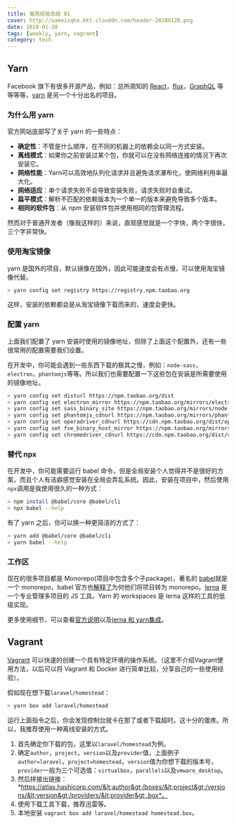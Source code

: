 ```yaml
---
title: 每周经验总结 01
cover: http://oameisqha.bkt.clouddn.com/header-20180128.png
date: 2018-01-28
tags: [weekly, yarn, vagrant]
category: tech
---
```


## Yarn

Facebook 旗下有很多开源产品，例如：总所周知的 [React](https://reactjs.org/)，[flux](https://facebook.github.io/flux/)，[GraphQL](http://graphql.org/learn/) 等等等等，[yarn](https://yarnpkg.com/zh-Hans/) 是另一个十分出名的项目。

### 为什么用 yarn

官方网站底部写了关于 yarn 的一些特点：

- **确定性**：不管是什么顺序，在不同的机器上的依赖会以同一方式安装。
- **离线模式**：如果你之前安装过某个包，你就可以在没有网络连接的情况下再次安装它。
- **网络性能**：Yarn可以高效地队列化请求并且避免请求瀑布化，使网络利用率最大化。
- **网络适应**：单个请求失败不会导致安装失败，请求失败时会重试。
- **扁平模式**：解析不匹配的依赖版本为一个单一的版本来避免导致多个版本。
- **相同的软件包**：从 npm 安装软件包并使用相同的包管理流程。

然而对于普通开发者（像我这样的）来说，直观感觉就是一个字快，两个字很快，三个字非常快。

### 使用淘宝镜像

yarn 是国外的项目，默认镜像在国外，因此可能速度会有点慢，可以使用淘宝镜像代替。

```bash
> yarn config set registry https://registry.npm.taobao.org
```

这样，安装的依赖都会是从淘宝镜像下载而来的，速度会更快。

### 配置 yarn

上面我们配置了 yarn 安装时使用的镜像地址，但除了上面这个配置外，还有一些很常用的配置需要我们设置。

在开发中，你可能会遇到一些东西下载的极其之慢，例如：`node-sass`，`electron`，`phantomjs`等等。所以我们也需要配置一下这些包在安装是所需要使用的镜像地址。

```bash
> yarn config set disturl https://npm.taobao.org/dist
> yarn config set electron_mirror https://npm.taobao.org/mirrors/electron/
> yarn config set sass_binary_site https://npm.taobao.org/mirrors/node-sass/
> yarn config set phantomjs_cdnurl https://npm.taobao.org/mirrors/phantomjs/
> yarn config set operadriver_cdnurl https://cdn.npm.taobao.org/dist/operadriver
> yarn config set fse_binary_host_mirror https://npm.taobao.org/mirrors/fsevents
> yarn config set chromedriver_cdnurl https://cdn.npm.taobao.org/dist/chromedriver
```

### 替代 npx

在开发中，你可能需要运行 babel 命令，但是全局安装个人觉得并不是很好的方案，而且个人有洁癖感觉安装在全局会弄乱系统。因此，安装在项目中，然后使用`npx`调用是我使用很久的一种方式：

```bash
> npm install @babel/core @babel/cli
> npx babel --help
```

有了 yarn 之后，你可以换一种更简洁的方式了：

```bash
> yarn add @babel/core @babel/cli
> yarn babel --help
```

### 工作区

现在的很多项目都是 Monorepo(项目中包含多个子package)，著名的 [babel](https://babeljs.io)就是一个 monorepo，babel 官方也[解释了](https://github.com/babel/babel/blob/f7c6afe594202104b6047ec67b3cbe2987b04aa8/doc/design/monorepo.md)为何他们将项目转为 monorepo。[lerna](https://github.com/lerna/lerna) 是一个专业管理多项目的 JS 工具。Yarn 的 workspaces 是 lerna 这样的工具的低级实现。

更多使用细节，可以查看[官方说明](https://yarnpkg.com/zh-Hans/docs/workspaces)以及[lerna 和 yarn集成](https://github.com/lerna/lerna)。


## Vagrant

[Vagrant](https://www.vagrantup.com/) 可以快速的创建一个具有特定环境的操作系统。（这里不介绍Vagrant使用方法，以后可以将 Vagrant 和 Docker 进行简单比较，分享自己的一些使用经验）。

假如现在想下载`laravel/homestead`：

```bash
> yarn box add laravel/homestead
```

运行上面指令之后，你会发现控制台就卡在那了或者下载超时。这十分的蛋疼。所以，我推荐使用一种离线安装的方式。

1. 首先确定你下载的包，这里以`laravel/homestead`为例。
2. 确定`author`，`project`，`version`以及`provider`值，上面例子`author=laravel`，`project=homestead`，`version`值为你想下载的版本号，`provider`一般为三个可选值：`virtualbox`，`parallels`以及`vmware_desktop`。
3. 然后拼接出链接：*https://atlas.hashicorp.com/&lt;author&gt;/boxes/&lt;project&gt;/versions/&lt;version&gt;/providers/&lt;provider&gt;.box*。
4. 使用下载工具下载，推荐迅雷等。
5. 本地安装 `vagrant box add laravel/homestead homestead.box`。
